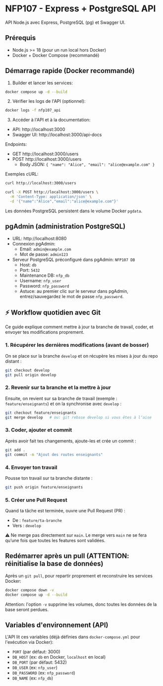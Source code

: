 # NFP107 - Express + PostgreSQL API

API Node.js avec Express, PostgreSQL (pg) et Swagger UI.

## Prérequis
- Node.js >= 18 (pour un run local hors Docker)
- Docker + Docker Compose (recommandé)

## Démarrage rapide (Docker recommandé)
1. Builder et lancer les services:
```bash
docker compose up -d --build
```
2. Vérifier les logs de l'API (optionnel):
```bash
docker logs -f nfp107_api
```
3. Accéder à l'API et à la documentation:
- API: http://localhost:3000
- Swagger UI: http://localhost:3000/api-docs

Endpoints:
- GET http://localhost:3000/users
- POST http://localhost:3000/users
  - Body JSON: `{ "name": "Alice", "email": "alice@example.com" }`

Exemples cURL:
```bash
curl http://localhost:3000/users

curl -X POST http://localhost:3000/users \
  -H 'Content-Type: application/json' \
  -d '{"name":"Alice","email":"alice@example.com"}'
```

Les données PostgreSQL persistent dans le volume Docker `pgdata`.

## pgAdmin (administration PostgreSQL)
- URL: http://localhost:8080
- Connexion pgAdmin:
  - Email: `admin@example.com`
  - Mot de passe: `admin123`
- Serveur PostgreSQL préconfiguré dans pgAdmin: `NFP107 DB`
  - Host: `db`
  - Port: `5432`
  - Maintenance DB: `nfp_db`
  - Username: `nfp_user`
  - Password: `nfp_password`
  - Astuce: au premier clic sur le serveur dans pgAdmin, entrez/sauvegardez le mot de passe `nfp_password`.

## ⚡ Workflow quotidien avec Git
Ce guide explique comment mettre à jour ta branche de travail, coder, et envoyer tes modifications proprement.

### 1. Récupérer les dernières modifications (avant de bosser)
On se place sur la branche `develop` et on récupère les mises à jour du repo distant :
```bash
git checkout develop
git pull origin develop
```

### 2. Revenir sur ta branche et la mettre à jour
Ensuite, on revient sur sa branche de travail (exemple : `feature/enseignants`) et on la synchronise avec `develop` :
```bash
git checkout feature/enseignants
git merge develop   # ou: git rebase develop si vous êtes à l’aise
```

### 3. Coder, ajouter et commit
Après avoir fait tes changements, ajoute-les et crée un commit :
```bash
git add .
git commit -m "Ajout des routes enseignants"
```

### 4. Envoyer ton travail
Pousse ton travail sur ta branche distante :
```bash
git push origin feature/enseignants
```

### 5. Créer une Pull Request
Quand ta tâche est terminée, ouvre une Pull Request (PR) :
- De : `feature/ta-branche`
- Vers : `develop`

⚠️ Ne merge pas directement sur `main`. Le merge vers `main` ne se fera qu’une fois que toutes les features sont validées.

## Redémarrer après un pull (ATTENTION: réinitialise la base de données)
Après un `git pull`, pour repartir proprement et reconstruire les services Docker:
```bash
docker compose down -v
docker compose up -d --build
```
Attention: l'option `-v` supprime les volumes, donc toutes les données de la base seront perdues.

## Variables d'environnement (API)
L'API lit ces variables (déjà définies dans `docker-compose.yml` pour l'exécution via Docker):
- `PORT` (par défaut: 3000)
- `DB_HOST` (ex: `db` en Docker, `localhost` en local)
- `DB_PORT` (par défaut: 5432)
- `DB_USER` (ex: `nfp_user`)
- `DB_PASSWORD` (ex: `nfp_password`)
- `DB_NAME` (ex: `nfp_db`)